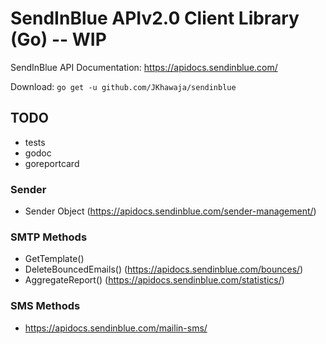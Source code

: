 # SendInBlue APIv2.0 Client Library (Go) -- WIP

SendInBlue API Documentation: https://apidocs.sendinblue.com/

Download: `go get -u github.com/JKhawaja/sendinblue`

## TODO

- tests
- godoc
- goreportcard

### Sender

- Sender Object (https://apidocs.sendinblue.com/sender-management/)

### SMTP Methods

- GetTemplate()
- DeleteBouncedEmails() (https://apidocs.sendinblue.com/bounces/)
- AggregateReport() (https://apidocs.sendinblue.com/statistics/)

### SMS Methods

- https://apidocs.sendinblue.com/mailin-sms/
